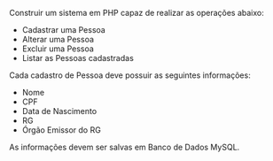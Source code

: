 Construir um sistema em PHP capaz de realizar as operações abaixo:

- Cadastrar uma Pessoa
- Alterar uma Pessoa
- Excluir uma Pessoa
- Listar as Pessoas cadastradas

Cada cadastro de Pessoa deve possuir as seguintes informações:

- Nome
- CPF
- Data de Nascimento
- RG
- Órgão Emissor do RG

As informações devem ser salvas em Banco de Dados MySQL.